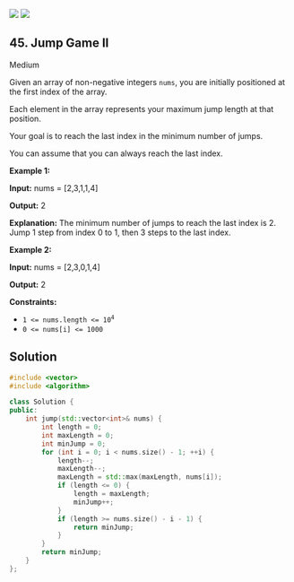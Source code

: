 [![](https://img.shields.io/github/stars/LeetCode-in-Cpp/LeetCode-in-Cpp?label=Stars&style=flat-square)](https://github.com/LeetCode-in-Cpp/LeetCode-in-Cpp)
[![](https://img.shields.io/github/forks/LeetCode-in-Cpp/LeetCode-in-Cpp?label=Fork%20me%20on%20GitHub%20&style=flat-square)](https://github.com/LeetCode-in-Cpp/LeetCode-in-Cpp/fork)

## 45\. Jump Game II

Medium

Given an array of non-negative integers `nums`, you are initially positioned at the first index of the array.

Each element in the array represents your maximum jump length at that position.

Your goal is to reach the last index in the minimum number of jumps.

You can assume that you can always reach the last index.

**Example 1:**

**Input:** nums = [2,3,1,1,4]

**Output:** 2

**Explanation:** The minimum number of jumps to reach the last index is 2. Jump 1 step from index 0 to 1, then 3 steps to the last index. 

**Example 2:**

**Input:** nums = [2,3,0,1,4]

**Output:** 2 

**Constraints:**

*   <code>1 <= nums.length <= 10<sup>4</sup></code>
*   `0 <= nums[i] <= 1000`

## Solution

```cpp
#include <vector>
#include <algorithm>

class Solution {
public:
    int jump(std::vector<int>& nums) {
        int length = 0;
        int maxLength = 0;
        int minJump = 0;
        for (int i = 0; i < nums.size() - 1; ++i) {
            length--;
            maxLength--;
            maxLength = std::max(maxLength, nums[i]);
            if (length <= 0) {
                length = maxLength;
                minJump++;
            }
            if (length >= nums.size() - i - 1) {
                return minJump;
            }
        }
        return minJump;
    }
};
```